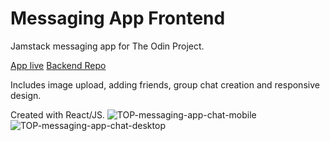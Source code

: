 # Messaging App Frontend

Jamstack messaging app for The Odin Project.

[App live](https://blue-messaging-app.netlify.app/)
[Backend Repo](https://github.com/jasonHYLam/TOP-messaging-app-backend/tree/main)

Includes image upload, adding friends, group chat creation and responsive design.

Created with React/JS.
![TOP-messaging-app-chat-mobile](https://github.com/jasonHYLam/TOP-messaging-app-client/assets/105083538/314137af-9bba-49c1-b4dd-5464c7aa96e5)
![TOP-messaging-app-chat-desktop](https://github.com/jasonHYLam/TOP-messaging-app-client/assets/105083538/7db80329-d1fb-435a-86bf-de31bfcaca65)

